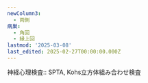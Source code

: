```yaml
---
newColumn3:
  - 両側
病巣:
  - 角回
  - 縁上回
lastmod: '2025-03-08'
last_edited: 2025-02-27T00:00:00.000Z
---
```


神経心理検査:: SPTA, Kohs立方体組み合わせ検査
